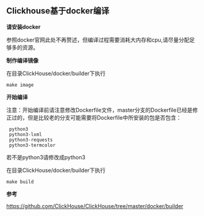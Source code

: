 ## Clickhouse基于docker编译

**请安装docker**

参照docker官网此处不再赘述，但编译过程需要消耗大内存和cpu,请尽量分配足够多的资源。

**制作编译镜像**

在目录ClickHouse/docker/builder下执行
```
make image
```

**开始编译**

注意：开始编译前请注意修改Dockerfile文件，master分支的Dockerfile已经是修正过的，但是比较老的分支可能需要将Dockerfile中所安装的包是否包含：
```
 python3 
 python3-lxml 
 python3-requests 
 python3-termcolor
```

若不是python3请修改成python3

在目录ClickHouse/docker/builder下执行

```
make build
```

**参考**

https://github.com/ClickHouse/ClickHouse/tree/master/docker/builder